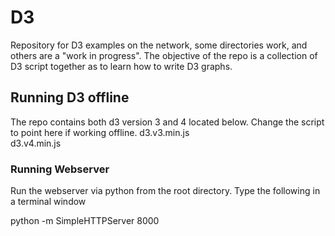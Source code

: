 # D3

Repository for D3 examples on the network, some directories work, and others are a "work in progress".  The objective of the repo is a collection of D3 script together as to learn how to write D3 graphs.

## Running D3 offline
The repo contains both d3 version 3 and 4 located below.  Change the script to point here if working offline.
	d3.v3.min.js	
	d3.v4.min.js

### Running Webserver
Run the webserver via python from the root directory.
Type the following in a terminal window

python -m SimpleHTTPServer 8000
